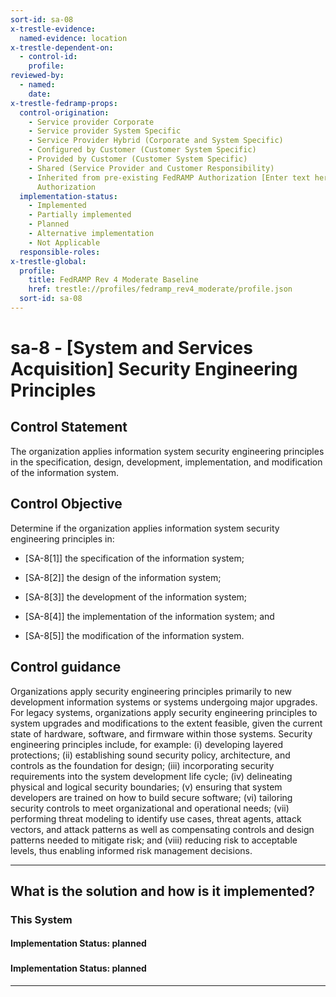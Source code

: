 ```yaml
---
sort-id: sa-08
x-trestle-evidence:
  named-evidence: location
x-trestle-dependent-on:
  - control-id:
    profile:
reviewed-by:
  - named:
    date:
x-trestle-fedramp-props:
  control-origination:
    - Service provider Corporate
    - Service provider System Specific
    - Service Provider Hybrid (Corporate and System Specific)
    - Configured by Customer (Customer System Specific)
    - Provided by Customer (Customer System Specific)
    - Shared (Service Provider and Customer Responsibility)
    - Inherited from pre-existing FedRAMP Authorization [Enter text here], Date of
      Authorization
  implementation-status:
    - Implemented
    - Partially implemented
    - Planned
    - Alternative implementation
    - Not Applicable
  responsible-roles:
x-trestle-global:
  profile:
    title: FedRAMP Rev 4 Moderate Baseline
    href: trestle://profiles/fedramp_rev4_moderate/profile.json
  sort-id: sa-08
---
```


# sa-8 - \[System and Services Acquisition\] Security Engineering Principles

## Control Statement

The organization applies information system security engineering principles in the specification, design, development, implementation, and modification of the information system.

## Control Objective

Determine if the organization applies information system security engineering principles in:

- \[SA-8[1]\] the specification of the information system;

- \[SA-8[2]\] the design of the information system;

- \[SA-8[3]\] the development of the information system;

- \[SA-8[4]\] the implementation of the information system; and

- \[SA-8[5]\] the modification of the information system.

## Control guidance

Organizations apply security engineering principles primarily to new development information systems or systems undergoing major upgrades. For legacy systems, organizations apply security engineering principles to system upgrades and modifications to the extent feasible, given the current state of hardware, software, and firmware within those systems. Security engineering principles include, for example: (i) developing layered protections; (ii) establishing sound security policy, architecture, and controls as the foundation for design; (iii) incorporating security requirements into the system development life cycle; (iv) delineating physical and logical security boundaries; (v) ensuring that system developers are trained on how to build secure software; (vi) tailoring security controls to meet organizational and operational needs; (vii) performing threat modeling to identify use cases, threat agents, attack vectors, and attack patterns as well as compensating controls and design patterns needed to mitigate risk; and (viii) reducing risk to acceptable levels, thus enabling informed risk management decisions.

______________________________________________________________________

## What is the solution and how is it implemented?

<!-- For implementation status enter one of: implemented, partial, planned, alternative, not-applicable -->

<!-- Note that the list of rules under ### Rules: is read-only and changes will not be captured after assembly to JSON -->

### This System

<!-- Add implementation prose for the main This System component for control: sa-8 -->

#### Implementation Status: planned

### 

<!-- Add control implementation description here for control: sa-8 -->

#### Implementation Status: planned

______________________________________________________________________
